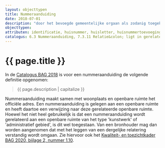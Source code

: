 ```yaml
---
layout: objecttypen
title: Nummeraanduiding
date: 2018-07-01
description: "door het bevoegde gemeentelijke orgaan als zodanig toegekende aanduiding van een verblijfsobject, een standplaats of een ligplaats"
objecttypen:
attributen: identificatie, huisnummer, huisletter, huisnummertoevoeging, postcode, type adresseerbaar object, status, geconstateerd, documentdatum, documentnummer
catalogus: 6.3 Nummeraanduiding, 7.3.11 Relatie&colon; ligt in gerelateerde woonplaats, 7.3.12 Relatie&colon; ligt aan gerelateerde openbare ruimte, 10.2 Toekenning van nummeraanduidingen
---
```


# {{ page.title }}

In de [Catalogus BAG 2018]({{-site.baseurl-}}/beleidskaders/catalogus-bag-2018 "Catalogus BAG 2018") is voor een nummeraanduiding de volgende definitie opgenomen:
>{{ page.description | capitalize }}

Nummeraanduiding maakt samen met woonplaats en openbare ruimte het officiële adres. Een nummeraanduiding is gelegen aan een openbare ruimte en heeft daartoe een verwijzing naar deze gerelateerde openbare ruimte.
Hoewel het niet heel gebruikelijk is dat een nummeraanduiding wordt gerelateerd aan een openbare ruimte van het type 'kunstwerk' of 'administratief gebied', is dit wel toegestaan. Van een bronhouder mag dan worden aangenomen dat met het leggen van een dergelijke relatering verstandig wordt omgaan. Zie hiervoor ook het [Kwaliteit- en toezichtkader BAG 2020, bijlage 2, nummer 1.10]({{-site.baseurl-}}/beleidskaders/kwalitei-en-toezichtkader-bag-2020#bijlage-2-implementatiebeleid-en-advies).
